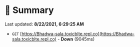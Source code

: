 # 📖 Summary
Last updated: **8/22/2021, 6:29:25 AM**

- `GET` [https://Bhadwa-sala.toxicblte.repl.co](https://Bhadwa-sala.toxicblte.repl.co) - **Down** (9045ms)

